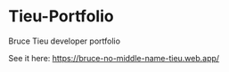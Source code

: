 # Tieu-Portfolio
Bruce Tieu developer portfolio

See it here: https://bruce-no-middle-name-tieu.web.app/
